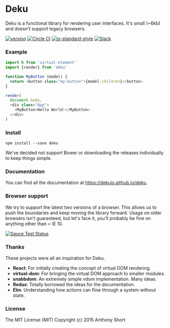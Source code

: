 # Deku

Deku is a functional library for rendering user interfaces. It's small (~6kb) and doesn't support legacy browsers.

[![version](https://img.shields.io/npm/v/deku.svg?style=flat-square)](https://www.npmjs.com/package/deku) [![Circle CI](https://img.shields.io/circleci/project/BrightFlair/PHP.Gt.svg?style=flat-square)](https://circleci.com/gh/dekujs/deku) [![js-standard-style](https://img.shields.io/badge/code%20style-standard-brightgreen.svg?style=flat-square)](https://github.com/feross/standard) [![Slack](https://img.shields.io/badge/Slack-Join%20Chat%20→-blue.svg?style=flat-square)](https://dekujs.herokuapp.com)

### Example

```js
import h from 'virtual-element'
import {render} from 'deku'

function MyButton (model) {
  return <button class="my-button">{model.children}</button>
}

render(
  document.body,
  <div class="App">
    <MyButton>Hello World!</MyButton>
  </div>
)
```

### Install

```
npm install --save deku
```

We've decided not support Bower or downloading the releases individually to keep things simple.

### Documentation

You can find all the documentation at https://dekujs.github.io/deku.

### Browser support

We try to support the latest two versions of a browser. This allows us to push the boundaries and keep moving the library forward. Usage on older browsers isn't guaranteed, but let's face it, you'll probably be fine on anything other than < IE 10.

[![Sauce Test Status](https://saucelabs.com/browser-matrix/deku.svg)](https://saucelabs.com/u/deku)

### Thanks

These projects were all an inspiration for Deku.

* **React**: For initially creating the concept of virtual DOM rendering.
* **virtual-dom**: For bringing the virtual DOM approach to smaller modules.
* **snabbdom**: An extremely simple vdom implementation. Many ideas.
* **Redux**: Totally borrowed the ideas for the documentation.
* **Elm**: Understanding how actions can flow through a system without state.

### License

The MIT License (MIT) Copyright (c) 2015 Anthony Short
